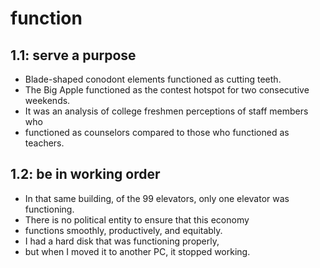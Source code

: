 # function
## 1.1: serve a purpose

  *  Blade-shaped conodont elements functioned as cutting teeth.
  *  The Big Apple functioned as the contest hotspot for two consecutive weekends.
  *  It was an analysis of college freshmen perceptions of staff members who
  *  functioned as counselors compared to those who functioned as teachers.

## 1.2: be in working order

  *  In that same building, of the 99 elevators, only one elevator was functioning.
  *  There is no political entity to ensure that this economy
  *  functions smoothly, productively, and equitably.
  *  I had a hard disk that was functioning properly,
  *  but when I moved it to another PC, it stopped working.
